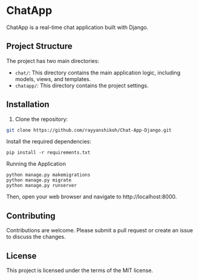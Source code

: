 # ChatApp

ChatApp is a real-time chat application built with Django.

## Project Structure

The project has two main directories:

- `chat/`: This directory contains the main application logic, including models, views, and templates.
- `chatapp/`: This directory contains the project settings.

## Installation

1. Clone the repository:
```sh
git clone https://github.com/rayyanshikoh/Chat-App-Django.git
```
Install the required dependencies:
```
pip install -r requirements.txt
```
Running the Application
```
python manage.py makemigrations
python manage.py migrate
python manage.py runserver
```

Then, open your web browser and navigate to http://localhost:8000.

## Contributing
Contributions are welcome. Please submit a pull request or create an issue to discuss the changes.

## License
This project is licensed under the terms of the MIT license.
